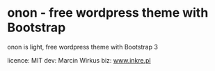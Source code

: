 # onon - free wordpress theme with Bootstrap
onon is light, free wordpress theme with Bootstrap 3

licence: MIT
dev: Marcin Wirkus
biz: www.inkre.pl
